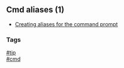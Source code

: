 ## Cmd aliases (1)

- [Creating aliases for the command prompt](creating-aliases-command-prompt.md)

### Tags
[#tip](../../tips.md)  
[#cmd](../cmd.md)